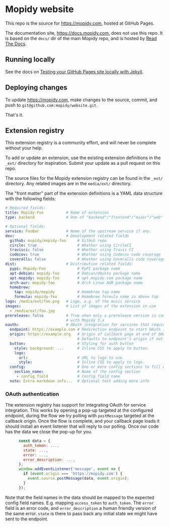 # Mopidy website

This repo is the source for https://mopidy.com, hosted at GitHub Pages.

The documentation site, https://docs.mopidy.com, does not use this repo. It is
based on the `docs/` dir of the main Mopidy repo, and is hosted by [Read The
Docs](https://readthedocs.org/).


## Running locally

See the docs on [Testing your GitHub Pages site locally with Jekyll][1].

[1]: https://help.github.com/en/articles/testing-your-github-pages-site-locally-with-jekyll


## Deploying changes

To update https://mopidy.com, make changes to the source, commit, and push to
`git@github.com:mopidy/website.git`.

That's it.


## Extension registry

This extension registry is a community effort, and will never be complete
without your help.

To add or update an extension, use the existing extension definitions in the
`_ext/` directory for inspiration. Submit your update as a pull request on
this repo.

The source files for the Mopidy extension registry can be found in the
`_ext/` directory. Any related images are in the `media/ext/` directory.

The "front matter" part of the extension definitions is a YAML data structure
with the following fields:

``` yaml
# Required fields:
title: Mopidy-Foo          # Name of extension
type: backend              # One of "backend"/"frontend"/"mixer"/"web"

# Optional fields:
service: FooBar            # Name of the upstream service if any.
dev:                       # Development related fields
  github: mopidy/mopidy-foo     # GitHub repo
  circle: true                  # Whether using CircleCI
  travisci: false               # Whether using Travis CI
  codecov: true                 # Whether using Codecov code coverage
  coveralls: false              # Whether using Coveralls code coverage
dist:                      # Distribution related fields:
  pypi: Mopidy-Foo              # PyPI package name
  apt-debian: mopidy-foo        # Debian/Ubuntu package name
  apt-mopidy: mopidy-foo        # apt.mopidy.com package name
  arch-aur: mopidy-foo          # Arch Linux AUR package name
  homebrew:
    tap: mopidy/mopidy          # Homebrew tap name
    formula: mopidy-foo         # Homebrew formula name in above tap
logo: /media/ext/foo.png   # Logo, e.g. of the music service
images:                    # List of images of the extension in use
  - /media/ext/foo.jpg
prerelease: false          # True when only a prerelease version is compatible
                           # with Mopidy 3.x
oauth:                     # OAuth integration for services that require tokens
  endpoint: https://example.com # Redirection endpoint to start OAuth flow
  origin: https://example.org   # Origin of callback page at end of OAuth flow
                                # Defaults to endpoint's origin if not set
  button:                       # Styling for auth button
    style: background: ...      # Inline CSS to apply to button.
    logo:
      url:                      # URL to logo to use
      style:                    # Inline CSS to apply to logo.
  config:                       # One or more config sections to fill with data
    section_name:               # Name of the config section
     - config_field             # Config field name
  note: Extra markdown info...  # Optional text adding more info
```

### OAuth authentication

The extension registry has support for integrating OAuth for service
integration. This works by opening a pop-up targeted at the configured
endpoint, during the flow we try polling with `postMessage` targeted at the
callback origin. Once the flow is complete, and your callback page loads it
should install an event listener that will reply to our polling. Once our code
has the data we close the pop-up for you.

``` javascript
      const data = {
        auth_token: ...,
        state: ...,
        error: ...,
        error_description: ...,
      };
      window.addEventListener('message', event => {
        if (event.origin === 'https://mopidy.com') {
          event.source.postMessage(data, event.origin);
        }
      });
```

Note that the field names in the data should be mapped to the expected config
field names. E.g. mapping `access_token` to `auth_token`. The `error` field is
an error code, and `error_description` a human friendly version of the same
error. `state` is there to pass back any initial state we might have sent to
the endpoint.
